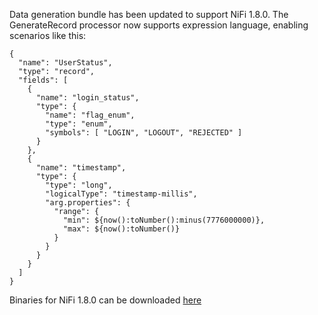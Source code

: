 Data generation bundle has been updated to support NiFi 1.8.0. The GenerateRecord processor now supports expression language, enabling scenarios like this:

```
{
  "name": "UserStatus",
  "type": "record",
  "fields": [
    {
      "name": "login_status",
      "type": {
        "name": "flag_enum",
        "type": "enum",
        "symbols": [ "LOGIN", "LOGOUT", "REJECTED" ]
      }
    },
    {
      "name": "timestamp",
      "type": {
        "type": "long",
        "logicalType": "timestamp-millis",
        "arg.properties": {
          "range": {
            "min": ${now():toNumber():minus(7776000000)},
            "max": ${now():toNumber()}
          }
        }
      }
    }
  ]
}
```

Binaries for NiFi 1.8.0 can be downloaded [here](https://github.com/MikeThomsen/nifi-datageneration-bundle/releases/tag/1.8.0)
